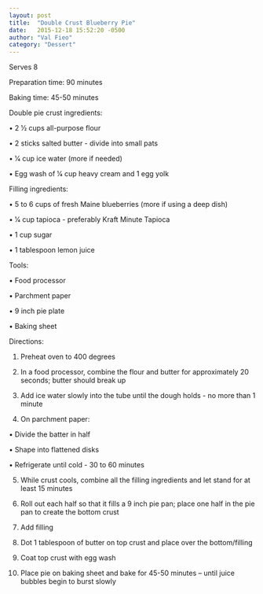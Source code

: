 ```yaml
---
layout: post
title:  "Double Crust Blueberry Pie"
date:   2015-12-18 15:52:20 -0500
author: "Val Fieo"
category: "Dessert"
---
```

Serves 8

Preparation time: 90 minutes 

Baking time: 45-50 minutes

Double pie crust ingredients:

• 2 1⁄2 cups all-purpose flour

• 2 sticks salted butter - divide into small pats

• 1⁄4 cup ice water (more if needed)

• Egg wash of 1⁄4 cup heavy cream and 1 egg yolk

Filling ingredients:

• 5 to 6 cups of fresh Maine blueberries (more if using a deep dish)

• 1⁄4 cup tapioca - preferably Kraft Minute Tapioca

• 1 cup sugar

• 1 tablespoon lemon juice

Tools:

• Food processor

• Parchment paper

• 9 inch pie plate

• Baking sheet

Directions:

1. Preheat oven to 400 degrees

2. In a food processor, combine the flour and butter for approximately 20 seconds; butter should break up

3. Add ice water slowly into the tube until the dough holds - no more than 1 minute

4. On parchment paper:

• Divide the batter in half

• Shape into flattened disks

• Refrigerate until cold - 30 to 60 minutes

5. While crust cools, combine all the filling ingredients and let stand for at least 15 minutes

6. Roll out each half so that it fills a 9 inch pie pan; place one half in the pie pan to create the bottom crust

7. Add filling

8. Dot 1 tablespoon of butter on top crust and place over the bottom/filling

9. Coat top crust with egg wash

10. Place pie on baking sheet and bake for 45-50 minutes – until juice bubbles begin to burst slowly